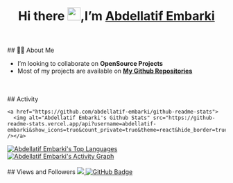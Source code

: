 <h1 align="center">Hi there <img src="https://raw.githubusercontent.com/MartinHeinz/MartinHeinz/master/wave.gif" width="30px">,I’m  <a href="https://www.linkedin.com/in/abdellatifembarki/">Abdellatif Embarki</a></h1>
<br/>
<br/>
## 🙋‍♂️ About Me

- I’m looking to collaborate on **OpenSource Projects**
- Most of my projects are available on **[My Github Repositories](https://github.com/abdellatif-embarki?tab=repositories)**
<br/>
<br/>
## Activity

    <a href="https://github.com/abdellatif-embarki/github-readme-stats">
      <img alt="Abdellatif Embarki's Github Stats" src="https://github-readme-stats.vercel.app/api?username=abdellatif-embarki&show_icons=true&count_private=true&theme=react&hide_border=true&bg_color=0D1117" /></a>
  <a href="https://github.com/abdellatif-embarki/github-readme-stats">
	<img alt="Abdellatif Embarki's Top Languages" src="https://github-readme-stats.vercel.app/api/top-langs/?username=abdellatif-embarki&langs_count=8&count_private=true&layout=compact&theme=react&hide_border=true&bg_color=0D1117" /></a>
<br/>
<a href="https://github.com/abdellatif-embarki/github-readme-activity-graph"><img alt="Abdellatif Embarki's Activity Graph" src="https://activity-graph.herokuapp.com/graph?username=abdellatif-embarki&bg_color=0D1117&color=5BCDEC&line=5BCDEC&point=FFFFFF&hide_border=true" /></a>
<br/>
<br/>
## Views and Followers

<a href="https://github.com/Meghna-DAS/github-profile-views-counter">
    <img src="https://komarev.com/ghpvc/?username=abdellatif-embarki">
</a>
<a href="https://github.com/abdellatif-embarki?tab=followers"><img src="https://img.shields.io/github/followers/abdellatif-embarki?label=Followers&style=social" alt="GitHub Badge"></a>
